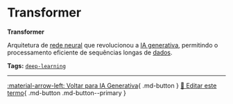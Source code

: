 # Transformer

**Transformer**

Arquitetura de [rede neural](../conceitos-fundamentais/redes-neurais-artificiais.md) que revolucionou a [IA generativa](../ia-generativa/ia-generativa.md), permitindo o processamento eficiente de sequências longas de [dados](../conceitos-fundamentais/dados.md).


**Tags:** [`deep-learning`](../tags.md#deep-learning)

---

[:material-arrow-left: Voltar para IA Generativa](index.md){ .md-button }
[📝 Editar este termo](https://github.com/seu-usuario/glossario-ia/edit/main/glossario.yaml){ .md-button .md-button--primary }
